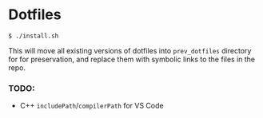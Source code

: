 # Dotfiles

```
$ ./install.sh
```
This will move all existing versions of dotfiles into `prev_dotfiles` directory for for preservation, and replace them with symbolic links to the files in the repo.

### TODO:
- C++ `includePath`/`compilerPath` for VS Code